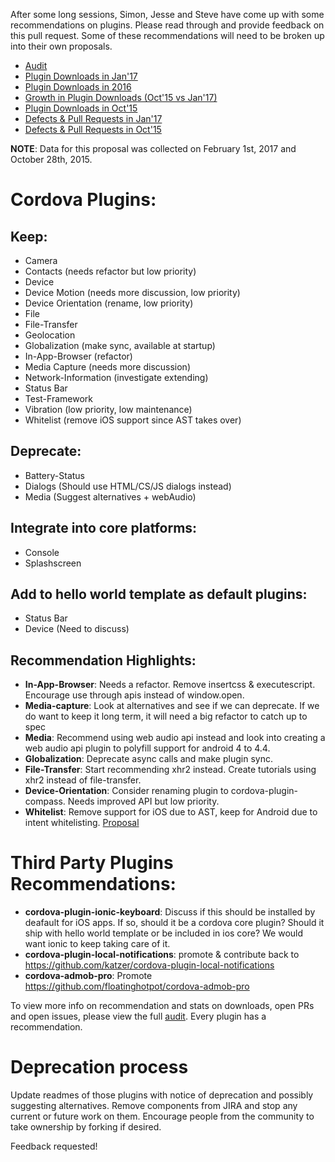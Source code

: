 After some long sessions, Simon, Jesse and Steve have come up with some recommendations on plugins. Please read through and provide feedback on this pull request. Some of these recommendations will need to be broken up into their own proposals. 

* [Audit](audit.md)
* [Plugin Downloads in Jan'17](charts/downloads/Plugins_Jan'17.png)
* [Plugin Downloads in 2016](charts/downloads/Plugins_2016.png)
* [Growth in Plugin Downloads (Oct'15 vs Jan'17)](charts/downloads/Growth_downloads.png)
* [Plugin Downloads in Oct'15](charts/downloads/downloads.png)
* [Defects & Pull Requests in Jan'17](charts/Issues/IssuesandPRs.png)
* [Defects & Pull Requests in Oct'15](charts/Issues/defectsPRs.png)
 
**NOTE**: Data for this proposal was collected on February 1st, 2017 and October 28th, 2015.
 

# Cordova Plugins:
## Keep:
* Camera
* Contacts (needs refactor but low priority)
* Device
* Device Motion (needs more discussion, low priority)
* Device Orientation (rename, low priority)
* File
* File-Transfer
* Geolocation
* Globalization (make sync, available at startup)
* In-App-Browser (refactor)
* Media Capture (needs more discussion)
* Network-Information (investigate extending)
* Status Bar
* Test-Framework
* Vibration (low priority, low maintenance) 
* Whitelist (remove iOS support since AST takes over)

## Deprecate:
* Battery-Status
* Dialogs (Should use HTML/CS/JS dialogs instead)
* Media (Suggest alternatives + webAudio)

## Integrate into core platforms:
* Console
* Splashscreen

## Add to hello world template as default plugins:
* Status Bar
* Device (Need to discuss)

## Recommendation Highlights:
* **In-App-Browser**: Needs a refactor. Remove insertcss & executescript. Encourage use through apis instead of window.open.
* **Media-capture**: Look at alternatives and see if we can deprecate. If we do want to keep it long term, it will need a big refactor to catch up to spec
* **Media**: Recommend using web audio api instead and look into creating a web audio api plugin to polyfill support for android 4 to 4.4. 
* **Globalization**: Deprecate async calls and make plugin sync.
* **File-Transfer**: Start recommending xhr2 instead. Create tutorials using xhr2 instead of file-transfer.
* **Device-Orientation**: Consider renaming plugin to cordova-plugin-compass. Needs improved API but low priority.
* **Whitelist**: Remove support for iOS due to AST, keep for Android due to intent whitelisting. [Proposal](https://github.com/cordova/cordova-discuss/pull/2://github.com/cordova/cordova-discuss/pull/27)

# Third Party Plugins Recommendations:
* **cordova-plugin-ionic-keyboard**: Discuss if this should be installed by deafault for iOS apps. If so, should it be a cordova core plugin? Should it ship with hello world template or be included in ios core? We would want ionic to keep taking care of it.
* **cordova-plugin-local-notifications**: promote & contribute back to https://github.com/katzer/cordova-plugin-local-notifications
* **cordova-admob-pro**: Promote https://github.com/floatinghotpot/cordova-admob-pro

To view more info on recommendation and stats on downloads, open PRs and open issues, please view the full [audit](audit.md). Every plugin has a recommendation. 

# Deprecation process
Update readmes of those plugins with notice of deprecation and possibly suggesting alternatives. Remove components from JIRA and stop any current or future work on them. Encourage people from the community to take ownership by forking if desired. 

Feedback requested!
